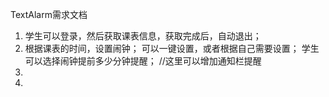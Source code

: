 TextAlarm需求文档

1. 学生可以登录，然后获取课表信息，获取完成后，自动退出；
2. 根据课表的时间，设置闹钟；
   可以一键设置，或者根据自己需要设置；
   学生可以选择闹钟提前多少分钟提醒；
   //这里可以增加通知栏提醒
3. 
4. 
